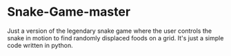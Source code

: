 # Snake-Game-master
 Just a version of the legendary snake game where the user controls the snake in motion to find randomly displaced foods on a grid.
 It's just a simple code written in python.
